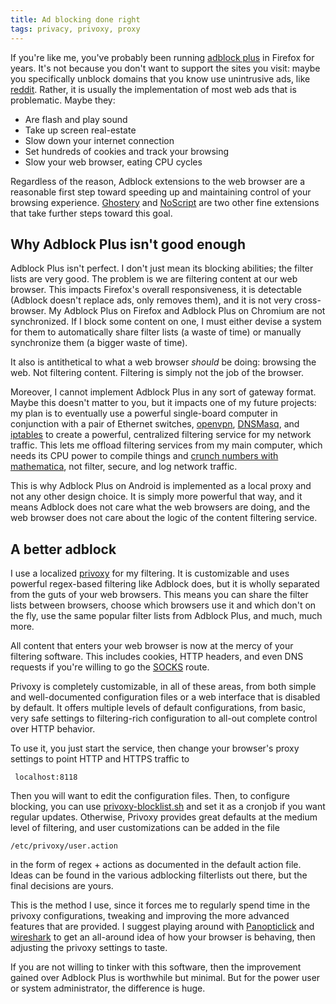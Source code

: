 ```yaml
---
title: Ad blocking done right
tags: privacy, privoxy, proxy
---
```


If you're like me, you've probably been running [adblock plus](https://adblockplus.org/en/firefox) in Firefox for years. It's not because you don't want to support the sites you visit: maybe you specifically unblock domains that you know use unintrusive ads, like [reddit](www.reddit.com). Rather, it is usually the implementation of most web ads that is problematic. Maybe they:

- Are flash and play sound
- Take up screen real-estate
- Slow down your internet connection
- Set hundreds of cookies and track your browsing
- Slow your web browser, eating CPU cycles

Regardless of the reason, Adblock extensions to the web browser are a reasonable first step toward speeding up and maintaining control of your browsing experience. [Ghostery](http://www.ghostery.com/) and [NoScript](http://noscript.net/) are two other fine extensions that take further steps toward this goal.

Why Adblock Plus isn't good enough
------

Adblock Plus isn't perfect. I don't just mean its blocking abilities; the filter lists are very good. The problem is we are filtering content at our web browser. This impacts Firefox's overall responsiveness, it is detectable (Adblock doesn't replace ads, only removes them), and it is not very cross-browser. My Adblock Plus on Firefox and Adblock Plus on Chromium are not synchronized. If I block some content on one, I must either devise a system for them to automatically share filter lists (a waste of time) or manually synchronize them (a bigger waste of time).

It also is antithetical to what a web browser *should* be doing: browsing the web. Not filtering content. Filtering is simply not the job of the browser.

Moreover, I cannot implement Adblock Plus in any sort of gateway format. Maybe this doesn't matter to you, but it impacts one of my future projects: my plan is to eventually use a powerful single-board computer in conjunction with a pair of Ethernet switches, [openvpn](http://openvpn.net/), [DNSMasq](http://www.thekelleys.org.uk/dnsmasq/doc.html), and [iptables](http://netfilter.org/) to create a powerful, centralized filtering service for my network traffic. This lets me offload filtering services from my main computer, which needs its CPU power to compile things and [crunch numbers with mathematica](http://www.wolfram.com/mathematica/), not filter, secure, and log network traffic.

This is why Adblock Plus on Android is implemented as a local proxy and not any other design choice. It is simply more powerful that way, and it means Adblock does not care what the web browsers are doing, and the web browser does not care about the logic of the content filtering service.

A better adblock
------

I use a localized [privoxy](http://www.privoxy.org/) for my filtering. It is customizable and uses powerful regex-based filtering like Adblock does, but it is wholly separated from the guts of your web browsers. This means you can share the filter lists between browsers, choose which browsers use it and which don't on the fly, use the same popular filter lists from Adblock Plus, and much, much more.

All content that enters your web browser is now at the mercy of your filtering software. This includes cookies, HTTP headers, and even DNS requests if you're willing to go the [SOCKS](http://en.wikipedia.org/wiki/SOCKS) route.

Privoxy is completely customizable, in all of these areas, from both simple and well-documented configuration files or a web interface that is disabled by default. It offers multiple levels of default configurations, from basic, very safe settings to filtering-rich configuration to all-out complete control over HTTP behavior.

To use it, you just start the service, then change your browser's proxy settings to point HTTP and HTTPS traffic to

     localhost:8118

Then you will want to edit the configuration files. Then, to configure blocking, you can use [privoxy-blocklist.sh](http://andrwe.org/scripting/bash/privoxy-blocklist) and set it as a cronjob if you want regular updates. Otherwise, Privoxy provides great defaults at the medium level of filtering, and user customizations can be added in the file

    /etc/privoxy/user.action

in the form of regex + actions as documented in the default action file. Ideas can be found in the various adblocking filterlists out there, but the final decisions are yours.

This is the method I use, since it forces me to regularly spend time in the privoxy configurations, tweaking and improving the more advanced features that are provided. I suggest playing around with [Panopticlick](https://panopticlick.eff.org/) and [wireshark](http://www.wireshark.org/) to get an all-around idea of how your browser is behaving, then adjusting the privoxy settings to taste.

 If you are not willing to tinker with this software, then the improvement gained over Adblock Plus is worthwhile but minimal. But for the power user or system administrator, the difference is huge.
